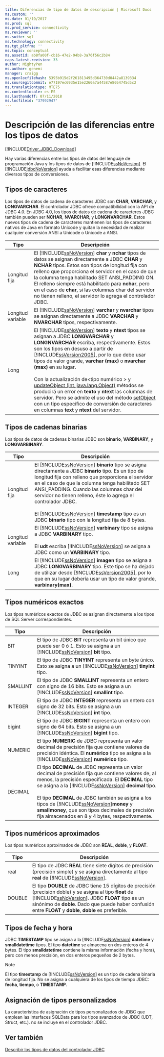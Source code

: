 ```yaml
---
title: Diferencias de tipo de datos de descripción | Microsoft Docs
ms.custom: ''
ms.date: 01/19/2017
ms.prod: sql
ms.prod_service: connectivity
ms.reviewer: ''
ms.suite: sql
ms.technology: connectivity
ms.tgt_pltfrm: ''
ms.topic: conceptual
ms.assetid: ab8fa00f-cb16-47e2-94b8-3a76f56c2b84
caps.latest.revision: 33
author: MightyPen
ms.author: genemi
manager: craigg
ms.openlocfilehash: 5395b915d2f261813495d364730d0442a8139334
ms.sourcegitcommit: e77197ec6935e15e2260a7a44587e8054745d5c2
ms.translationtype: MTE75
ms.contentlocale: es-ES
ms.lasthandoff: 07/11/2018
ms.locfileid: "37992947"
---
```

# <a name="understanding-data-type-differences"></a>Descripción de las diferencias entre los tipos de datos
[!INCLUDE[Driver_JDBC_Download](../../includes/driver_jdbc_download.md)]

  Hay varias diferencias entre los tipos de datos del lenguaje de programación Java y los tipos de datos de [!INCLUDE[ssNoVersion](../../includes/ssnoversion_md.md)]. El [!INCLUDE[jdbcNoVersion](../../includes/jdbcnoversion_md.md)] ayuda a facilitar esas diferencias mediante diversos tipos de conversiones.  
  
## <a name="character-types"></a>Tipos de caracteres  
 Los tipos de datos de cadena de caracteres JDBC son **CHAR**, **VARCHAR**, y **LONGVARCHAR**. El controlador JDBC ofrece compatibilidad con la API de JDBC 4.0. En JDBC 4.0, los tipos de datos de cadena de caracteres JDBC también pueden ser **NCHAR**, **NVARCHAR**, y **LONGNVARCHAR**. Estos nuevos tipos de cadena de caracteres mantienen los tipos de caracteres nativos de Java en formato Unicode y quitan la necesidad de realizar cualquier conversión ANSI a Unicode o Unicode a ANSI.  
  
|Tipo|Descripción|  
|----------|-----------------|  
|Longitud fija|El [!INCLUDE[ssNoVersion](../../includes/ssnoversion_md.md)] **char** y **nchar** tipos de datos se asignan directamente a JDBC **CHAR** y **NCHAR** tipos. Estos son tipos de longitud fija con relleno que proporciona el servidor en el caso de que la columna tenga habilitado SET ANSI_PADDING ON. El relleno siempre está habilitado para **nchar**, pero en el caso de **char**, si las columnas char del servidor no tienen relleno, el servidor lo agrega el controlador JDBC.|  
|Longitud variable|El [!INCLUDE[ssNoVersion](../../includes/ssnoversion_md.md)] **varchar** y **nvarchar** tipos se asignan directamente a JDBC **VARCHAR** y **NVARCHAR** tipos, respectivamente.|  
|Long|El [!INCLUDE[ssNoVersion](../../includes/ssnoversion_md.md)] **texto** y **ntext** tipos se asignan a JDBC **LONGVARCHAR** y **LONGNVARCHAR** escriba, respectivamente. Estos son los tipos en desuso a partir de [!INCLUDE[ssVersion2005](../../includes/ssversion2005_md.md)], por lo que debe usar tipos de valor grande, **varchar (max)** o **nvarchar (max)** en su lugar.<br /><br /> Con la actualización de\<tipo numérico > y [updateObject (int, java.lang.Object)](../../connect/jdbc/reference/updateobject-method-int-java-lang-object.md) métodos se producirá un error en **texto** y **ntext** las columnas de servidor. Pero se admite el uso del método [setObject](../../connect/jdbc/reference/setobject-method-sqlserverpreparedstatement.md) con un tipo específico de conversión de caracteres en columnas **text** y **ntext** del servidor.|  
  
## <a name="binary-string-types"></a>Tipos de cadenas binarias  
 Los tipos de datos de cadenas binarias JDBC son **binario**, **VARBINARY**, y **LONGVARBINARY**.  
  
|Tipo|Descripción|  
|----------|-----------------|  
|Longitud fija|El [!INCLUDE[ssNoVersion](../../includes/ssnoversion_md.md)] **binario** tipo se asigna directamente a JDBC **binario** tipo. Es un tipo de longitud fija con relleno que proporciona el servidor en el caso de que la columna tenga habilitado SET ANSI_PADDING. Cuando las columnas char del servidor no tienen relleno, éste lo agrega el controlador JDBC.<br /><br /> El [!INCLUDE[ssNoVersion](../../includes/ssnoversion_md.md)] **timestamp** tipo es un JDBC **binario** tipo con la longitud fija de 8 bytes.|  
|Longitud variable|El [!INCLUDE[ssNoVersion](../../includes/ssnoversion_md.md)] **varbinary** tipo se asigna a JDBC **VARBINARY** tipo.<br /><br /> El **udt** escriba [!INCLUDE[ssNoVersion](../../includes/ssnoversion_md.md)] se asigna a JDBC como un **VARBINARY** tipo.|  
|Long|El [!INCLUDE[ssNoVersion](../../includes/ssnoversion_md.md)] **imagen** tipo se asigna a JDBC **LONGVARBINARY** tipo. Este tipo se ha dejado de utilizar desde [!INCLUDE[ssVersion2005](../../includes/ssversion2005_md.md)], por lo que en su lugar debería usar un tipo de valor grande, **varbinary(max)**.|  
  
## <a name="exact-numeric-types"></a>Tipos numéricos exactos  
 Los tipos numéricos exactos de JDBC se asignan directamente a los tipos de SQL Server correspondientes.  
  
|Tipo|Descripción|  
|----------|-----------------|  
|BIT|El tipo de JDBC **BIT** representa un bit único que puede ser 0 ó 1. Esto se asigna a un [!INCLUDE[ssNoVersion](../../includes/ssnoversion_md.md)] **bit** tipo.|  
|TINYINT|El tipo de JDBC **TINYINT** representa un byte único. Esto se asigna a un [!INCLUDE[ssNoVersion](../../includes/ssnoversion_md.md)] **tinyint** tipo.|  
|SMALLINT|El tipo de JDBC **SMALLINT** representa un entero con signo de 16 bits. Esto se asigna a un [!INCLUDE[ssNoVersion](../../includes/ssnoversion_md.md)] **smallint** tipo.|  
|INTEGER|El tipo de JDBC **INTEGER** representa un entero con signo de 32 bits. Esto se asigna a un [!INCLUDE[ssNoVersion](../../includes/ssnoversion_md.md)] **int** tipo.|  
|bigint|El tipo de JDBC **BIGINT** representa un entero con signo de 64 bits. Esto se asigna a un [!INCLUDE[ssNoVersion](../../includes/ssnoversion_md.md)] **bigint** tipo.|  
|NUMERIC|El tipo **NUMERIC** de JDBC representa un valor decimal de precisión fija que contiene valores de precisión idéntica. El **numérico** tipo se asigna a la [!INCLUDE[ssNoVersion](../../includes/ssnoversion_md.md)] **numérico** tipo.|  
|DECIMAL|El tipo **DECIMAL** de JDBC representa un valor decimal de precisión fija que contiene valores de, al menos, la precisión especificada. El **DECIMAL** tipo se asigna a la [!INCLUDE[ssNoVersion](../../includes/ssnoversion_md.md)] **decimal** tipo.<br /><br /> El tipo **DECIMAL** de JDBC también se asigna a los tipos de [!INCLUDE[ssNoVersion](../../includes/ssnoversion_md.md)]**money** y **smallmoney**, que son tipos decimales de precisión fija almacenados en 8 y 4 bytes, respectivamente.|  
  
## <a name="approximate-numeric-types"></a>Tipos numéricos aproximados  
 Los tipos numéricos aproximados de JDBC son **REAL**, **doble**, y **FLOAT**.  
  
|Tipo|Descripción|  
|----------|-----------------|  
|real|El tipo de JDBC **REAL** tiene siete dígitos de precisión (precisión simple) y se asigna directamente al tipo **real** de [!INCLUDE[ssNoVersion](../../includes/ssnoversion_md.md)].|  
|DOUBLE|El tipo **DOUBLE** de JDBC tiene 15 dígitos de precisión (precisión doble) y se asigna al tipo **float** de [!INCLUDE[ssNoVersion](../../includes/ssnoversion_md.md)]. JDBC **FLOAT** tipo es un sinónimo de **doble**. Dado que puede haber confusión entre **FLOAT** y **doble**, **doble** es preferible.|  
  
## <a name="datetime-types"></a>Tipos de fecha y hora  
 JDBC **TIMESTAMP** tipo se asigna a la [!INCLUDE[ssNoVersion](../../includes/ssnoversion_md.md)] **datetime** y **smalldatetime** tipos. El tipo **datetime** se almacena en dos enteros de 4 bytes. El tipo **smalldatetime** contiene la misma información (fecha y hora), pero con menos precisión, en dos enteros pequeños de 2 bytes.  
  
> [!NOTE]  
>  El tipo **timestamp** de [!INCLUDE[ssNoVersion](../../includes/ssnoversion_md.md)] es un tipo de cadena binaria de longitud fija. No se asigna a cualquiera de los tipos de tiempo JDBC: **fecha**, **tiempo**, o **TIMESTAMP**.  
  
## <a name="custom-type-mapping"></a>Asignación de tipos personalizados  
 La característica de asignación de tipos personalizados de JDBC que emplean las interfaces SQLData para los tipos avanzados de JDBC (UDT, Struct, etc.). no se incluye en el controlador JDBC.  
  
## <a name="see-also"></a>Ver también  
 [Describir los tipos de datos del controlador JDBC](../../connect/jdbc/understanding-the-jdbc-driver-data-types.md)  
  
  
